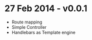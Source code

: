 27 Feb 2014 - v0.0.1
===========
- Route mapping
- Simple Controller
- Handlebars as Template engine
